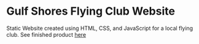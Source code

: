 # Gulf Shores Flying Club Website

Static Website created using HTML, CSS, and JavaScript for a local flying club. See finished product [here](gulfshoresflyingclub.github.io)
